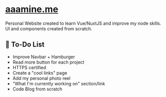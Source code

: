 # [aaamine.me](http://aaamine.me/)
Personal Website created to learn Vue/NuxtJS and improve my node skills. 
UI and components created from scratch. 

## 📝 To-Do List 
- Improve Navbar + Hamburger 
- Read more button for each project 
- HTTPS certified
- Create a "cool links" page 
- Add my personal photo reel 
- "What I'm currently working on" section/link
- Code Blog from scratch 
